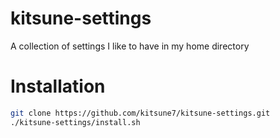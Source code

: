 # kitsune-settings

A collection of settings I like to have in my home directory

# Installation

```bash
git clone https://github.com/kitsune7/kitsune-settings.git
./kitsune-settings/install.sh
```
